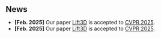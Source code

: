 <h2 style="margin: 60px 0px 10px;">News</h2>

<ul>
<li><strong>[Feb. 2025]</strong> Our paper <a href="https://lift3d-web.github.io/">Lift3D</a> is accepted to <a href="https://cvpr.thecvf.com/">CVPR 2025</a>.</li>
<li><strong>[Feb. 2025]</strong> Our paper <a href="https://lift3d-web.github.io/">Lift3D</a> is accepted to <a href="https://cvpr.thecvf.com/">CVPR 2025</a>.</li>

</ul>
